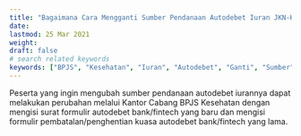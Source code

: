 ```yaml
---
title: "Bagaimana Cara Mengganti Sumber Pendanaan Autodebet Iuran JKN-KIS?"
date: 
lastmod: 25 Mar 2021
weight: 
draft: false
# search related keywords
keywords: ["BPJS", "Kesehatan", "Iuran", "Autodebet", "Ganti", "Sumber", "Pembiayaan"]
---
```


Peserta yang ingin mengubah sumber pendanaan autodebet iurannya dapat melakukan perubahan melalui Kantor Cabang BPJS Kesehatan dengan mengisi surat formulir autodebet bank/fintech yang baru dan mengisi formulir pembatalan/penghentian kuasa autodebet bank/fintech yang lama.